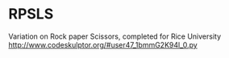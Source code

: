 # RPSLS
Variation on Rock paper Scissors, completed for Rice University
http://www.codeskulptor.org/#user47_1bmmG2K94l_0.py
